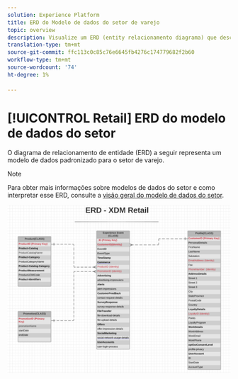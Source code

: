 ```yaml
---
solution: Experience Platform
title: ERD do Modelo de dados do setor de varejo
topic: overview
description: Visualize um ERD (entity relacionamento diagrama) que descreve um modelo de dados padronizado para o setor de varejo, compatível com o Experience Data Model (XDM) para uso no Adobe Experience Platform.
translation-type: tm+mt
source-git-commit: ffc113c0c85c76e6645fb4276c174779682f2b60
workflow-type: tm+mt
source-wordcount: '74'
ht-degree: 1%

---
```



# [!UICONTROL Retail] ERD do modelo de dados do setor

O diagrama de relacionamento de entidade (ERD) a seguir representa um modelo de dados padronizado para o setor de varejo.

>[!NOTE]
>
>Para obter mais informações sobre modelos de dados do setor e como interpretar esse ERD, consulte a [visão geral do modelo de dados do setor](./overview.md).

![](../../images/industries/retail.png)